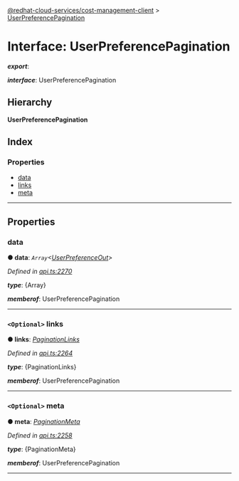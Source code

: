 [@redhat-cloud-services/cost-management-client](../README.md) > [UserPreferencePagination](../interfaces/userpreferencepagination.md)

# Interface: UserPreferencePagination

*__export__*: 

*__interface__*: UserPreferencePagination

## Hierarchy

**UserPreferencePagination**

## Index

### Properties

* [data](userpreferencepagination.md#data)
* [links](userpreferencepagination.md#links)
* [meta](userpreferencepagination.md#meta)

---

## Properties

<a id="data"></a>

###  data

**● data**: *`Array`<[UserPreferenceOut](userpreferenceout.md)>*

*Defined in [api.ts:2270](https://github.com/rvsia/javascript-clients/blob/master/packages/cost-management/api.ts#L2270)*

*__type__*: {Array}

*__memberof__*: UserPreferencePagination

___
<a id="links"></a>

### `<Optional>` links

**● links**: *[PaginationLinks](paginationlinks.md)*

*Defined in [api.ts:2264](https://github.com/rvsia/javascript-clients/blob/master/packages/cost-management/api.ts#L2264)*

*__type__*: {PaginationLinks}

*__memberof__*: UserPreferencePagination

___
<a id="meta"></a>

### `<Optional>` meta

**● meta**: *[PaginationMeta](paginationmeta.md)*

*Defined in [api.ts:2258](https://github.com/rvsia/javascript-clients/blob/master/packages/cost-management/api.ts#L2258)*

*__type__*: {PaginationMeta}

*__memberof__*: UserPreferencePagination

___

